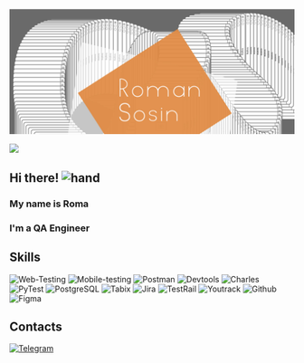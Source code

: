 [![Header](https://github.com/RomanSosin/RomanSosin/blob/main/assets/Header_sosin-v2.jpg)](https://t.me/rom_hah)

<img src ="https://raw.githubusercontent.com/alansmathew/alansmathew/master/lang.gif" style="max-width: 100%">

## Hi there! <img src="https://camo.githubusercontent.com/e8e7b06ecf583bc040eb60e44eb5b8e0ecc5421320a92929ce21522dbc34c891/68747470733a2f2f6d656469612e67697068792e636f6d2f6d656469612f6876524a434c467a6361737252346961377a2f67697068792e676966" alt = hand width = "40px">


### My name is Roma 
### I'm a **QA Engineer**

## Skills 
![Web-Testing](https://img.shields.io/badge/-Manual_testing-df9a60?style=flat-square&logo=)
![Mobile-testing](https://img.shields.io/badge/-Mobile_testing_-df9a60?style=flat-square&logo=AndroidStudio)
![Postman](https://img.shields.io/badge/-Postman-df9a60?style=flat-square&logo=postman)
![Devtools](https://img.shields.io/badge/-Devtools-df9a60?style=flat-square&logo=googlechrome)
![Charles](https://img.shields.io/badge/-Charles-df9a60?style=flat-square&logo=charles)
![PyTest](https://img.shields.io/badge/-Charles-df9a60?style=flat-square&logo=pytest)
![PostgreSQL](https://img.shields.io/badge/-PostgreeSQL-df9a60?style=flat-square&logo=Postgresql)
![Tabix](https://img.shields.io/badge/-Tabix-df9a60?style=flat-square&logo=Tabix)
![Jira](https://img.shields.io/badge/-Jira-df9a60?style=flat-square&logo=Jira)
![TestRail](https://img.shields.io/badge/-TestRail-df9a60?style=flat-square&logo=Testrail)
![Youtrack](https://img.shields.io/badge/-Youtrack-df9a60?style=flat-square&logo=Youtrack)
![Github](https://img.shields.io/badge/-Github-df9a60?style=flat-square&logo=github)
![Figma](https://img.shields.io/badge/-Figma-df9a60?style=flat-square&logo=figma)


## Contacts 

[![Telegram](https://img.shields.io/badge/-Telegram-df9a60?style=flat-square&logo=Telegram)](https://t.me/rom_hah)
